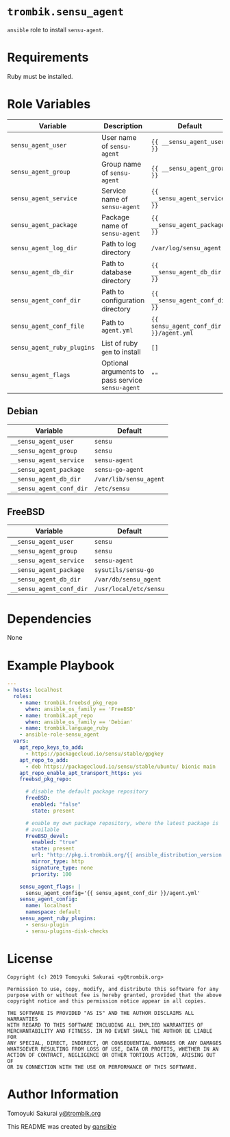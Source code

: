 # `trombik.sensu_agent`

`ansible` role to install `sensu-agent`.

# Requirements

Ruby must be installed.

# Role Variables

| Variable | Description | Default |
|----------|-------------|---------|
| `sensu_agent_user` | User name of `sensu-agent` | `{{ __sensu_agent_user }}` |
| `sensu_agent_group` | Group name of `sensu-agent` | `{{ __sensu_agent_group }}` |
| `sensu_agent_service` | Service name of `sensu-agent` | `{{ __sensu_agent_service }}` |
| `sensu_agent_package` | Package name of `sensu-agent` | `{{ __sensu_agent_package }}` |
| `sensu_agent_log_dir` | Path to log directory | `/var/log/sensu_agent` |
| `sensu_agent_db_dir` | Path to database directory | `{{ __sensu_agent_db_dir }}` |
| `sensu_agent_conf_dir` | Path to configuration directory | `{{ __sensu_agent_conf_dir }}` |
| `sensu_agent_conf_file` | Path to `agent.yml` | `{{ sensu_agent_conf_dir }}/agent.yml` |
| `sensu_agent_ruby_plugins` | List of ruby `gem` to install | `[]` |
| `sensu_agent_flags` | Optional arguments to pass service `sensu-agent` | `""` |

## Debian

| Variable | Default |
|----------|---------|
| `__sensu_agent_user` | `sensu` |
| `__sensu_agent_group` | `sensu` |
| `__sensu_agent_service` | `sensu-agent` |
| `__sensu_agent_package` | `sensu-go-agent` |
| `__sensu_agent_db_dir` | `/var/lib/sensu_agent` |
| `__sensu_agent_conf_dir` | `/etc/sensu` |

## FreeBSD

| Variable | Default |
|----------|---------|
| `__sensu_agent_user` | `sensu` |
| `__sensu_agent_group` | `sensu` |
| `__sensu_agent_service` | `sensu-agent` |
| `__sensu_agent_package` | `sysutils/sensu-go` |
| `__sensu_agent_db_dir` | `/var/db/sensu_agent` |
| `__sensu_agent_conf_dir` | `/usr/local/etc/sensu` |

# Dependencies

None

# Example Playbook

```yaml
---
- hosts: localhost
  roles:
    - name: trombik.freebsd_pkg_repo
      when: ansible_os_family == 'FreeBSD'
    - name: trombik.apt_repo
      when: ansible_os_family == 'Debian'
    - name: trombik.language_ruby
    - ansible-role-sensu_agent
  vars:
    apt_repo_keys_to_add:
      - https://packagecloud.io/sensu/stable/gpgkey
    apt_repo_to_add:
      - deb https://packagecloud.io/sensu/stable/ubuntu/ bionic main
    apt_repo_enable_apt_transport_https: yes
    freebsd_pkg_repo:

      # disable the default package repository
      FreeBSD:
        enabled: "false"
        state: present

      # enable my own package repository, where the latest package is
      # available
      FreeBSD_devel:
        enabled: "true"
        state: present
        url: "http://pkg.i.trombik.org/{{ ansible_distribution_version | regex_replace('\\.', '') }}{{ansible_architecture}}-default-default/"
        mirror_type: http
        signature_type: none
        priority: 100

    sensu_agent_flags: |
      sensu_agent_config='{{ sensu_agent_conf_dir }}/agent.yml'
    sensu_agent_config:
      name: localhost
      namespace: default
    sensu_agent_ruby_plugins:
      - sensu-plugin
      - sensu-plugins-disk-checks
```

# License

```
Copyright (c) 2019 Tomoyuki Sakurai <y@trombik.org>

Permission to use, copy, modify, and distribute this software for any
purpose with or without fee is hereby granted, provided that the above
copyright notice and this permission notice appear in all copies.

THE SOFTWARE IS PROVIDED "AS IS" AND THE AUTHOR DISCLAIMS ALL WARRANTIES
WITH REGARD TO THIS SOFTWARE INCLUDING ALL IMPLIED WARRANTIES OF
MERCHANTABILITY AND FITNESS. IN NO EVENT SHALL THE AUTHOR BE LIABLE FOR
ANY SPECIAL, DIRECT, INDIRECT, OR CONSEQUENTIAL DAMAGES OR ANY DAMAGES
WHATSOEVER RESULTING FROM LOSS OF USE, DATA OR PROFITS, WHETHER IN AN
ACTION OF CONTRACT, NEGLIGENCE OR OTHER TORTIOUS ACTION, ARISING OUT OF
OR IN CONNECTION WITH THE USE OR PERFORMANCE OF THIS SOFTWARE.
```

# Author Information

Tomoyuki Sakurai <y@trombik.org>

This README was created by [qansible](https://github.com/trombik/qansible)

